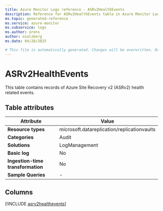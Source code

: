 ```yaml
---
title: Azure Monitor Logs reference - ASRv2HealthEvents
description: Reference for ASRv2HealthEvents table in Azure Monitor Logs.
ms.topic: generated-reference
ms.service: azure-monitor
ms.subservice: logs
ms.author: orens
author: osalzberg
ms.date: 04/28/2025

# This file is automatically generated. Changes will be overwritten. Do not change this file directly.
---
```


# ASRv2HealthEvents

This table contains records of Azure Site Recovery v2 (ASRv2) health related events.


## Table attributes

|Attribute|Value|
|---|---|
|**Resource types**|microsoft.datareplication/replicationvaults|
|**Categories**|Audit|
|**Solutions**| LogManagement|
|**Basic log**|No|
|**Ingestion-time transformation**|No|
|**Sample Queries**|-|



## Columns
  
[!INCLUDE [asrv2healthevents](~/reusable-content/ce-skilling/azure/includes/azure-monitor/reference/tables/asrv2healthevents-include.md)]
